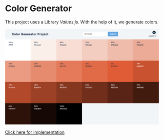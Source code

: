 # Color Generator

This project uses a Library *Values.js*. With the help of it, we generate colors.

![Color Generator](./thumbnail.png)

[Click here for Implementation](https://wda-react-projects-8-color-generator.pages.dev/)